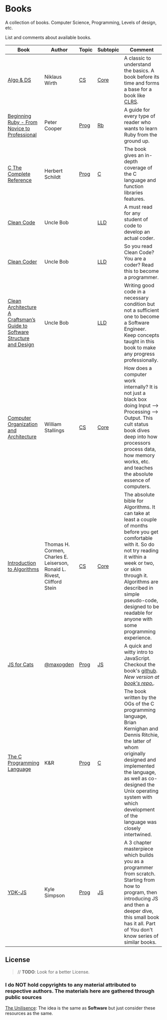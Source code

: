 # Books

A collection of books. Computer Science, Programming, Levels of design, etc.

List and comments about available books.

Book|Author|Topic|Subtopic|Comment
-|-|-|-|-
[Algo & DS][2]|Niklaus Wirth|[CS][cs]|[Core][cscore]|A classic to understand the basics. A book before its time and forms a base for a book like [CLRS][clrs].
[Beginning Ruby - From Novice to Professional][1]|Peter Cooper|[Prog][prog]|[Rb][rb]| A guide for every type of reader who wants to learn Ruby from the ground up.
[C The Complete Reference][7]|Herbert Schildt|[Prog][prog]|[C][c]|The book gives an in-depth coverage of the C language and function libraries features.
[Clean Code][bob1]|Uncle Bob||[LLD]|A must read for any student of code to develop an actual coder.
[Clean Coder][bob2]|Uncle Bob||[LLD]|So you read Clean Code? You are a coder? Read this to become a programmer.
[Clean Architecture A Craftsman’s Guide to Software Structure and Design][bob3]|Uncle Bob||[LLD]|Writing good code in a necessary condition but not a sufficient one to become a Software Engineer. Keep concepts taught in this book to make any progress professionally.
[Computer Organization and Architecture][3]|William Stallings|[CS][cs]|[Core][cscore]|How does a computer work internally? It is not just a black box doing Input --> Processing --> Output. This cult status book dives deep into how processors process data, how memory works, etc. and teaches the absolute essence of computers.
[Introduction to Algorithms][clrs]|Thomas H. Cormen, Charles E. Leiserson, Ronald L. Rivest, Clifford Stein|[CS][cs]|[Core][cscore]|The absolute bible for Algorithms. It can take at least a couple of months before you get comfortable with it. So do not try reading it within a week or two, or skim through it. Algorithms are described in simple pseudo-code, designed to be readable for anyone with some programming experience.
[JS for Cats][5]|[@maxogden](https://github.com/maxogden)|[Prog][prog]|[JS][js]|A quick and witty intro to JavaScript. Checkout the book's [github](https://github.com/maxogden/javascript-for-cats). *New version at [book's repo.](https://github.com/maxogden/javascript-for-cats).*
[The C Programming Language][6]|K&R|[Prog][prog]|[C][c]|The book written by the OGs of the C programming language, Brian Kernighan and Dennis Ritchie, the latter of whom originally designed and implemented the language, as well as co-designed the Unix operating system with which development of the language was closely intertwined.
[YDK-JS][4]|Kyle Simpson|[Prog][prog]|[JS][js]|A 3 chapter masterpiece which builds you as a programmer from scratch. Starting from how to program, then introducing JS and then a deeper dive, this small book has it all. Part of You don't know series of similar books.

## License

> // **TODO**: Look for a better License.

### I do **NOT** hold copyrights to any material attributed to respective authors. The materials here are gathered through public sources

[The Unilisence](./LICENSE): The idea is the same as **Software** but just consider these resources as the same.

<!-- Directories -->

[cs]: ./CS/
[cscore]: ./CS/cscore
[LLD]: ./LLD/
[prog]: ./Prog/
[js]: ./Prog/js/
[rb]: ./Prog/rb/
[c]: ./Prog/c/

<!-- List of books -->

[clrs]: ./CS/core/Introduction-to-Algorithms-CLRS-3rd-edition.pdf
[1]: ./Prog/rb/Beginning%20Ruby%20-%20From%20Novice%20to%20Professional.pdf
[2]: ./CS/core/Algorithms%20and%20Data%20Structures%20-%20Niklaus%20Wirth.pdf
[3]: ./CS/core/Computer%20Organization%20and%20Architecture.pdf
[4]: ./Prog/js/You%20Dont%20Know%20JS%20Up&Going.pdf
[5]: ./Prog/js/javascript-for-cats.pdf
[6]: ./Prog/c/k%26r.pdf
[7]: ./Prog/C/C%20The%20Complete%20Reference.pdf

<!-- Uncle bob's books -->
[bob1]: ./LLD/Clean%20Code.pdf
[bob2]: ./LLD/Clean%20Coder.pdf
[bob3]: ./LLD/Clean%20Architecture%20A%20Craftsman’s%20Guide%20to%20Software%20Structure%20and%20Design.PDF
